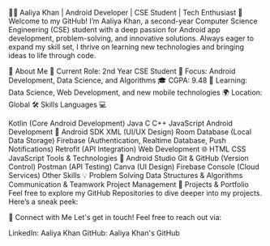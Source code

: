 👩‍💻 Aaliya Khan | Android Developer | CSE Student | Tech Enthusiast 🚀
Welcome to my GitHub! I’m Aaliya Khan, a second-year Computer Science Engineering (CSE) student with a deep passion for Android app development, problem-solving, and innovative solutions. Always eager to expand my skill set, I thrive on learning new technologies and bringing ideas to life through code.

🌟 About Me
🏫 Current Role: 2nd Year CSE Student
🎯 Focus: Android Development, Data Science, and Algorithms
🎓 CGPA: 9.48 
🌱 Learning: Data Science, Web Development, and new mobile technologies
🌍 Location: Global
🛠️ Skills
Languages 💻

Kotlin (Core Android Development)
Java
C
C++
JavaScript
Android Development 📱
Android SDK
XML (UI/UX Design)
Room Database (Local Data Storage)
Firebase (Authentication, Realtime Database, Push Notifications)
Retrofit (API Integration)
Web Development 🌐
HTML
CSS
JavaScript
Tools & Technologies 🔧
Android Studio
Git & GitHub (Version Control)
Postman (API Testing)
Canva (UI Design)
Firebase Console (Cloud Services)
Other Skills 💡
Problem Solving
Data Structures & Algorithms
Communication & Teamwork
Project Management
📸 Projects & Portfolio
Feel free to explore my GitHub Repositories to dive deeper into my projects. Here’s a sneak peek:


📍 Connect with Me
Let's get in touch! Feel free to reach out via:

LinkedIn: Aaliya Khan
GitHub: Aaliya Khan's GitHub


